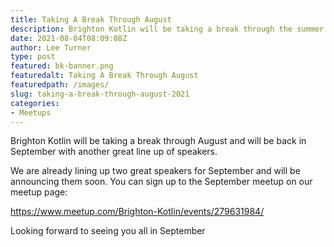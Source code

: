```yaml
---
title: Taking A Break Through August
description: Brighton Kotlin will be taking a break through the summer
date: 2021-08-04T08:09:08Z
author: Lee Turner
type: post
featured: bk-banner.png
featuredalt: Taking A Break Through August
featuredpath: /images/
slug: taking-a-break-through-august-2021
categories:
- Meetups
---
```


Brighton Kotlin will be taking a break through August and will be back in September with another great line up of speakers.

We are already lining up two great speakers for September and will be announcing them soon.  You can sign up to the September meetup on our meetup page:

https://www.meetup.com/Brighton-Kotlin/events/279631984/

Looking forward to seeing you all in September